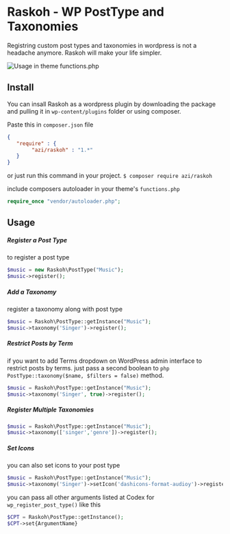 # Raskoh - WP PostType and Taxonomies


Registring custom post types and taxonomies in wordpress is not a headache anymore. Raskoh will make your life simpler.

![Usage in theme functions.php](https://raw.githubusercontent.com/azeemhassni/Raskoh/master/code-capture.PNG)

## Install
You can insall Raskoh as a wordpress plugin by downloading the package and pulling it in `wp-content/plugins` folder or
using composer.

Paste this in `composer.json` file
```json
{
   "require" : {
        "azi/raskoh" : "1.*"
   }
}
```

or just run this command in your project.
`$ composer require azi/raskoh`

include composers autoloader in your theme's `functions.php` 
```php 
require_once "vendor/autoloader.php";
```

## Usage
##### Register a Post Type
to register a post type
```php
$music = new Raskoh\PostType("Music");
$music->register();
```
##### Add a Taxonomy
register a taxonomy along with post type
```php
$music = Raskoh\PostType::getInstance("Music");
$music->taxonomy('Singer')->register();
```

##### Restrict Posts by Term
if you want to add Terms dropdown on WordPress admin interface to restrict posts by terms. just pass a second boolean to 
```php PostType::taxonomy($name, $filters = false)```  method.
```php
$music = Raskoh\PostType::getInstance("Music");
$music->taxonomy('Singer', true)->register();
```

##### Register Multiple Taxonomies
```php
$music = Raskoh\PostType::getInstance("Music");
$music->taxonomy(['singer','genre'])->register();
```

##### Set Icons
you can also set icons to your post type 
```php
$music = Raskoh\PostType::getInstance("Music");
$music->taxonomy('Singer')->setIcon('dashicons-format-audioy')->register();
```



you can pass all other arguments listed at Codex for `wp_register_post_type()` like this
```php
$CPT = Raskoh\PostType::getInstance();
$CPT->set{ArgumentName}
```


